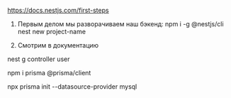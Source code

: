 https://docs.nestjs.com/first-steps

1. Первым делом мы разворачиваем наш бэкенд:
npm i -g @nestjs/cli
nest new project-name

2. Смотрим в документацию

nest g controller user      

npm i prisma @prisma/client   

npx prisma init --datasource-provider mysql